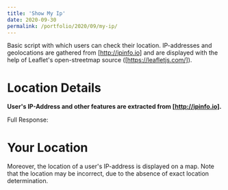 ```yaml
--- 
title: 'Show My Ip' 
date: 2020-09-30 
permalink: /portfolio/2020/09/my-ip/ 
---
```

Basic script with which users can check their location. IP-addresses and geolocations are gathered from [http://ipinfo.io] and are displayed with the help of Leaflet's open-streetmap source ([https://leafletjs.com/]).

<script src="https://ajax.googleapis.com/ajax/libs/jquery/3.5.1/jquery.min.js"></script>
<script>
$.get("https://ipinfo.io/json", function (response) {
    $("#ip").html("IP: " + response.ip);
    $("#address").html("Location: " + response.city + ", " + response.region);
    long_lat = (response.loc);
    $("#loc").html(response.loc);
    $("#details").html(JSON.stringify(response, null, 4));
}, "jsonp");
</script>
# Location Details
**User's IP-Address and other features are extracted from [http://ipinfo.io].**
<div id="ip"></div>
<div id="address"></div>
<div id="loc"></div>

Full Response:
<div id="details"></div>


# Your Location
Moreover, the location of a user's IP-address is displayed on a map. Note that the location may be incorrect, due to the absence of exact location determination. 
<script src="https://ajax.googleapis.com/ajax/libs/jquery/3.5.1/jquery.min.js"></script>
<script src="https://unpkg.com/leaflet@1.6.0/dist/leaflet.js"></script>
<link href="https://unpkg.com/leaflet@1.6.0/dist/leaflet.css" rel="stylesheet"/>
<div id="osm-map"></div>
<script>
var long_lat;
$.get("https://ipinfo.io/json", function (response) {
    $("#ip").html("IP: " + response.ip);
    $("#address").html("Location: " + response.city + ", " + response.region);
    long_lat = (response.loc);
    $("#details").html(JSON.stringify(response, null, 4));
}, "jsonp");
setTimeout(() => {
var element = document.getElementById('osm-map');
      element.style = 'height:300px;';
      var map = L.map(element);
      L.tileLayer('http://{s}.tile.osm.org/{z}/{x}/{y}.png', {
    attribution: '&copy; <a href="http://osm.org/copyright">OpenStreetMap</a> contributors'
}).addTo(map);
      var target = L.latLng(long_lat.split(','));
      map.setView(target, 14);
      L.marker(target).addTo(map);
}, 4000); //Wait 1500 ms plotting to get json object.

</script>



